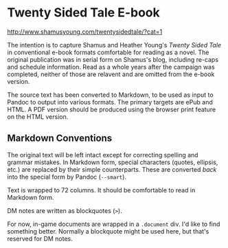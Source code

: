 # Twenty Sided Tale E-book

http://www.shamusyoung.com/twentysidedtale/?cat=1

The intention is to capture Shamus and Heather Young's *Twenty Sided
Tale* in conventional e-book formats comfortable for reading as a
novel. The original publication was in serial form on Shamus's blog,
including re-caps and schedule information. Read as a whole years
after the campaign was completed, neither of those are relavent and
are omitted from the e-book version.

The source text has been converted to Markdown, to be used as input to
Pandoc to output into various formats. The primary targets are ePub
and HTML. A PDF version should be produced using the browser print
feature on the HTML version.

## Markdown Conventions

The original text will be left intact except for correcting spelling
and grammar mistakes. In Markdown form, special characters (quotes,
ellipsis, etc.) are replaced by their simple counterparts. These are
converted *back* into the special form by Pandoc (`--smart`).

Text is wrapped to 72 columns. It should be comfortable to read in
Markdown form.

DM notes are written as blockquotes (`>`).

For now, in-game documents are wrapped in a `.document` div. I'd like
to find something better. Normally a blockquote might be used here,
but that's reserved for DM notes.
